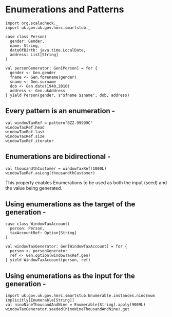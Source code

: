 # Enumerations and Patterns 

```tut:invisible
import org.scalacheck._
import uk.gov.uk.gov.hmrc.smartstub._

case class Person(
  gender: Gender, 
  name: String, 
  dateOfBirth: java.time.LocalDate, 
  address: List[String]
)

val personGenerator: Gen[Person] = for { 
  gender <- Gen.gender
  fname <- Gen.forename(gender)
  sname <- Gen.surname
  dob <- Gen.date(1940,2010)
  address <- Gen.ukAddress
} yield Person(gender, s"$fname $sname", dob, address)
```

## Every pattern is an enumeration - 

```tut
val windowTaxRef = pattern"BZZ-99999C"
windowTaxRef.head
windowTaxRef.last
windowTaxRef.size
windowTaxRef.iterator
```

## Enumerations are bidirectional - 

```tut
val thousandthCustomer = windowTaxRef(1000L)
windowTaxRef.asLong(thousandthCustomer)
```

This property enables Enumerations to be used as both the input (seed)
and the value being generated.

## Using enumerations as the target of the generation - 

```tut
case class WindowTaxAccount(
  person: Person, 
  taxAccountRef: Option[String]
)

val windowTaxGenerator: Gen[WindowTaxAccount] = for { 
  person <- personGenerator
  ref <- Gen.option(windowTaxRef.gen)
} yield WindowTaxAccount(person, ref)
```

## Using enumerations as the input for the generation - 

```tut
import uk.gov.uk.gov.hmrc.smartstub.Enumerable.instances.ninoEnum
implicitly[Enumerable[String]]
val ninoNineThousandAndNine = Enumerable[String].apply(9009L)
windowTaxGenerator.seeded(ninoNineThousandAndNine).get
```
